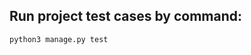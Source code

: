 Run project test cases by command:
-----------------------------------------------

```
python3 manage.py test
```